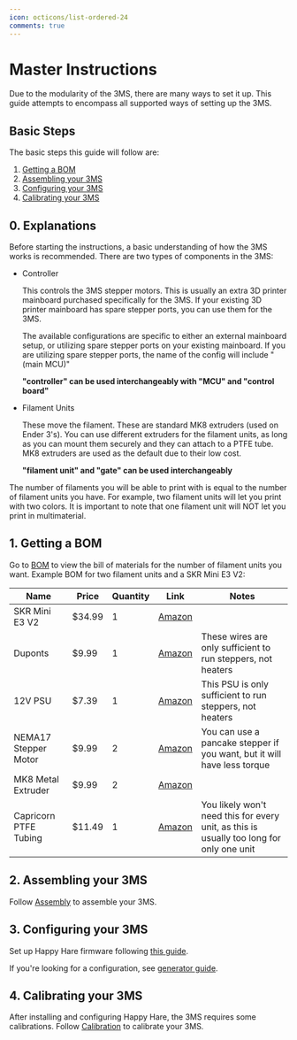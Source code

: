 ```yaml
---
icon: octicons/list-ordered-24
comments: true
---
```


<link rel="stylesheet" href="../assets/css/badges.css">

# Master Instructions

Due to the modularity of the 3MS, there are many ways to set it up. This guide attempts to encompass all supported ways of setting up the 3MS.

## Basic Steps

The basic steps this guide will follow are:

1. [Getting a BOM](#1-getting-a-bom)
2. [Assembling your 3MS](#2-assembling-your-3ms)
3. [Configuring your 3MS](#3-configuring-your-3ms)
4. [Calibrating your 3MS](#4-calibrating-your-3ms)

## 0. Explanations

Before starting the instructions, a basic understanding of how the 3MS works is recommended. There are two types of components in the 3MS:

- Controller

    This controls the 3MS stepper motors. This is usually an extra 3D printer mainboard purchased specifically for the 3MS. If your existing 3D printer mainboard has spare stepper ports, you can use them for the 3MS. 

    The available configurations are specific to either an external mainboard setup, or utilizing spare stepper ports on your existing mainboard. If you are utilizing spare stepper ports, the name of the config will include "(main MCU)"

    **"controller" can be used interchangeably with "MCU" and "control board"**

- Filament Units

    These move the filament. These are standard MK8 extruders (used on Ender 3's). You can use different extruders for the filament units, as long as you can mount them securely and they can attach to a PTFE tube. MK8 extruders are used as the default due to their low cost. 

    **"filament unit" and "gate" can be used interchangeably**

The number of filaments you will be able to print with is equal to the number of filament units you have. For example, two filament units will let you print with two colors. It is important to note that one filament unit will NOT let you print in multimaterial.

## 1. Getting a BOM

Go to [BOM](bom.md) to view the bill of materials for the number of filament units you want. Example BOM for two filament units and a SKR Mini E3 V2:

| Name | Price | Quantity | Link | Notes |
| - | - | - | - | - |
| SKR Mini E3 V2 | $34.99 | 1 | [Amazon](https://a.co/d/0hgHU9JX) | |
Duponts | $9.99 | 1 | [Amazon](https://a.co/d/6QwGxhH) | These wires are only sufficient to run steppers, not heaters |
| 12V PSU | $7.39 | 1 | [Amazon](https://a.co/d/gLC1eli) | This PSU is only sufficient to run steppers, not heaters |
| NEMA17 Stepper Motor | $9.99 | 2 | [Amazon](https://a.co/d/06Lsa1qI) | You can use a pancake stepper if you want, but it will have less torque
| MK8 Metal Extruder | $9.99 | 2 | [Amazon](https://a.co/d/0gJ1ghKj) | |
| Capricorn PTFE Tubing | $11.49 | 1 | [Amazon](https://a.co/d/0dLLBGzJ) | You likely won't need this for every unit, as this is usually too long for only one unit |

## 2. Assembling your 3MS

Follow [Assembly](assembly.md) to assemble your 3MS.

## 3. Configuring your 3MS

Set up Happy Hare firmware following [this guide](https://github.com/moggieuk/Happy-Hare/wiki/Quick-Start-3MS).

If you're looking for a configuration, see [generator guide](generator.md).

## 4. Calibrating your 3MS

After installing and configuring Happy Hare, the 3MS requires some calibrations. Follow [Calibration](calibration.md) to calibrate your 3MS.